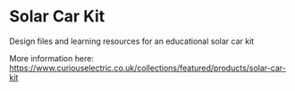 # Solar Car Kit
Design files and learning resources for an educational solar car kit

More information here: https://www.curiouselectric.co.uk/collections/featured/products/solar-car-kit
